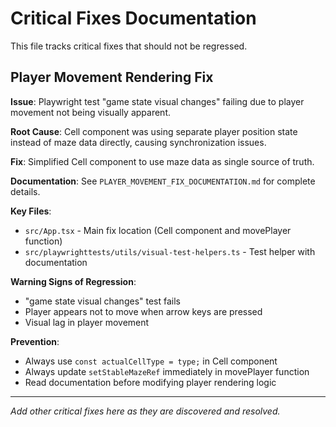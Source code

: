 # Critical Fixes Documentation

This file tracks critical fixes that should not be regressed.

## Player Movement Rendering Fix

**Issue**: Playwright test "game state visual changes" failing due to player movement not being visually apparent.

**Root Cause**: Cell component was using separate player position state instead of maze data directly, causing synchronization issues.

**Fix**: Simplified Cell component to use maze data as single source of truth.

**Documentation**: See `PLAYER_MOVEMENT_FIX_DOCUMENTATION.md` for complete details.

**Key Files**:
- `src/App.tsx` - Main fix location (Cell component and movePlayer function)
- `src/playwrighttests/utils/visual-test-helpers.ts` - Test helper with documentation

**Warning Signs of Regression**:
- "game state visual changes" test fails
- Player appears not to move when arrow keys are pressed
- Visual lag in player movement

**Prevention**: 
- Always use `const actualCellType = type;` in Cell component
- Always update `setStableMazeRef` immediately in movePlayer function
- Read documentation before modifying player rendering logic

---

*Add other critical fixes here as they are discovered and resolved.*